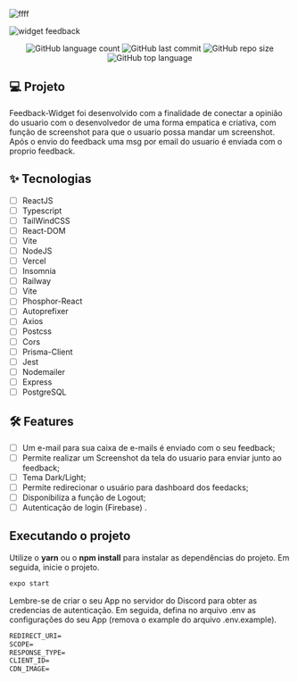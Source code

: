

![ffff](https://user-images.githubusercontent.com/71294409/177211628-3adedd43-0bbd-477d-86a0-9c7ed5c9d400.png)

![widget feedback](https://user-images.githubusercontent.com/71294409/177214698-faf65a69-085d-4729-89cf-65e01d1d8ef9.png)

<div align="center">

![GitHub language count](https://img.shields.io/github/languages/count/nat-1501/Feedback-Widget)
![GitHub last commit](https://img.shields.io/github/last-commit/nat-1501/Feedback-Widget)
![GitHub repo size](https://img.shields.io/github/repo-size/nat-1501/Feedback-Widget)
![GitHub top language](https://img.shields.io/github/languages/top/nat-1501/Feedback-Widget)

</div>


## 💻 Projeto
Feedback-Widget foi desenvolvido com a finalidade de conectar a opinião do usuario com o desenvolvedor de uma forma empatica e criativa, com função de screenshot para que o usuario possa mandar um screenshot. Após o envio do feedback uma msg por email do usuario é enviada com o proprio feedback.

## ✨ Tecnologias

-   [ ] ReactJS
-   [ ] Typescript
-   [ ] TailWindCSS
-   [ ] React-DOM
-   [ ] Vite
-   [ ] NodeJS
-   [ ] Vercel
-   [ ] Insomnia
-   [ ] Railway
-   [ ] Vite
-   [ ] Phosphor-React
-   [ ] Autoprefixer
-   [ ] Axios
-   [ ] Postcss
-   [ ] Cors
-   [ ] Prisma-Client
-   [ ] Jest
-   [ ] Nodemailer
-   [ ] Express
-   [ ] PostgreSQL

## :hammer_and_wrench: Features 


-   [ ] Um e-mail para sua caixa de e-mails é enviado com o seu feedback;
-   [ ] Permite realizar um Screenshot da tela do usuario para enviar junto ao feedback;
-   [ ] Tema Dark/Light;
-   [ ] Permite redirecionar o usuário para dashboard dos feedacks;
-   [ ] Disponibiliza a função de Logout;
-   [ ] Autenticação de login (Firebase) .

## Executando o projeto

Utilize o **yarn** ou o **npm install** para instalar as dependências do projeto.
Em seguida, inicie o projeto.

```cl
expo start
```

Lembre-se de criar o seu App no servidor do Discord para obter as credencias de autenticação. Em seguida, defina no arquivo .env as configurações do seu App (remova o example do arquivo .env.example).
 
 ```cl
REDIRECT_URI=
SCOPE=
RESPONSE_TYPE=
CLIENT_ID=
CDN_IMAGE=
```


